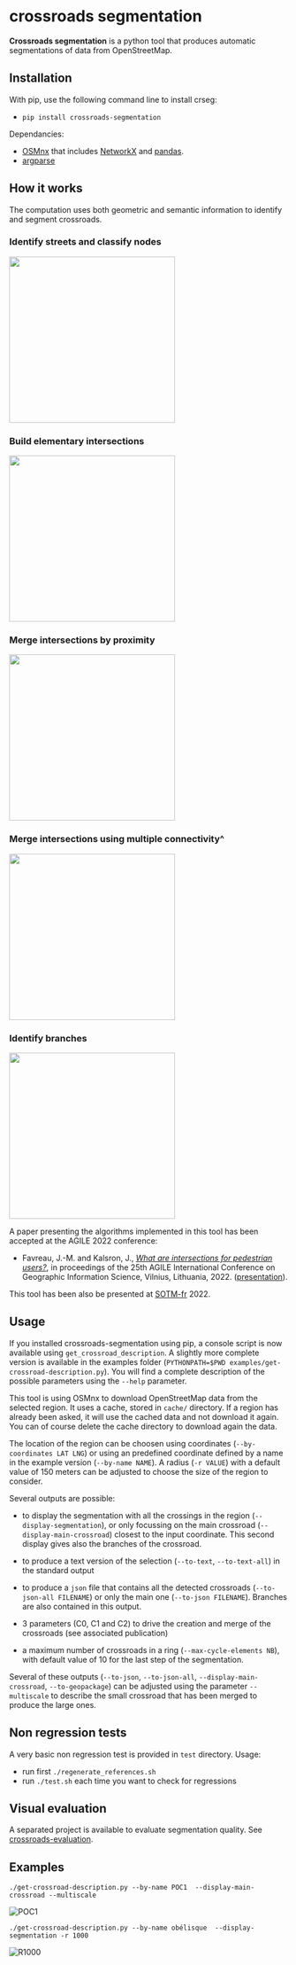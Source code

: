 # crossroads segmentation

**Crossroads segmentation** is a python tool that produces automatic segmentations of data from OpenStreetMap.

## Installation

With pip, use the following command line to install crseg:

* ```pip install crossroads-segmentation```

Dependancies:

* [OSMnx](https://osmnx.readthedocs.io/) that includes [NetworkX](https://networkx.org/) and [pandas](https://osmnx.readthedocs.io/).
* [argparse](https://docs.python.org/3/library/argparse.html)

## How it works

The computation uses both geometric and semantic information to identify and segment crossroads.

### Identify streets and classify nodes

<img src="images/segmentation-step1.png" width="300px" alt="">

### Build elementary intersections

<img src="images/segmentation-step2.png" width="300px" alt="">

### Merge intersections by proximity

<img src="images/segmentation-step3.png" width="300px" alt="">

### Merge intersections using multiple connectivity^

<img src="images/segmentation-step4.png" width="300px" alt="">

### Identify branches

<img src="images/segmentation-step5.png" width="300px" alt="">


A paper presenting the algorithms implemented in this tool has been accepted at the AGILE 2022 conference:

* Favreau, J.-M. and Kalsron, J., *[What are intersections for pedestrian users?](https://agile-giss.copernicus.org/articles/3/4/2022/)*, in proceedings of the 25th AGILE International Conference on Geographic Information Science, Vilnius, Lithuania, 2022. ([presentation](https://github.com/jmtrivial/crossroads-segmentation/raw/master/presentation/JM%20Favreau%20-%20AGILE2022%20-%20presentation%20-%20What%20are%20intersections%20for%20pedestrian%20users.pdf)).

This tool has been also be presented at [SOTM-fr](https://sotm2022.openstreetmap.fr/) 2022.



## Usage

If you installed crossroads-segmentation using pip, a console script is now available using ```get_crossroad_description```. A slightly more complete version is available in the examples folder (```PYTHONPATH=$PWD examples/get-crossroad-description.py```). You will find a complete description of the possible parameters using the ```--help``` parameter.

This tool is using OSMnx to download OpenStreetMap data from the selected region. It uses a cache, stored in ```cache/``` directory. If a region has already been asked, it will use the cached data and not download it again. You can of course delete the cache directory to download again the data.

The location of the region can be choosen using coordinates (```--by-coordinates LAT LNG```) or using an predefined coordinate defined by a name in the example version (```--by-name NAME```). A radius (```-r VALUE```) with a default value of 150 meters can be adjusted to choose the size of the region to consider.

Several outputs are possible:

* to display the segmentation with all the crossings in the region (```--display-segmentation```), or only focussing on the main crossroad (```--display-main-crossroad```) closest to the input coordinate. This second display gives also the branches of the crossroad.
* to produce a text version of the selection (```--to-text```, ```--to-text-all```) in the standard output
* to produce a ```json``` file that contains all the detected crossroads (```--to-json-all FILENAME```) or only the main one (```--to-json FILENAME```). Branches are also contained in this output.


* 3 parameters (C0, C1 and C2) to drive the creation and merge of the crossroads (see associated publication)
* a maximum number of crossroads in a ring (```--max-cycle-elements NB```), with default value of 10 for the last step of the segmentation.


Several of these outputs (```--to-json```, ```--to-json-all```, ```--display-main-crossroad```, ```--to-geopackage```) can be adjusted using the parameter ```--multiscale``` to describe the small crossroad that has been merged to produce the large ones.

## Non regression tests

A very basic non regression test is provided in ```test``` directory. Usage:

* run first ```./regenerate_references.sh```
* run ```./test.sh``` each time you want to check for regressions

## Visual evaluation

A separated project is available to evaluate segmentation quality. See [crossroads-evaluation](https://github.com/jmtrivial/crossroads-evaluation).

## Examples


```./get-crossroad-description.py --by-name POC1  --display-main-crossroad --multiscale```

![POC1](https://raw.githubusercontent.com/jmtrivial/crossroads-segmentation/master/images/POC1.png)


```./get-crossroad-description.py --by-name obélisque  --display-segmentation -r 1000```

![R1000](https://raw.githubusercontent.com/jmtrivial/crossroads-segmentation/master/images/R1000.png)


